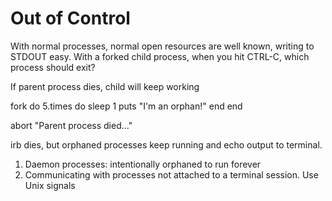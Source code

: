# Out of Control
With normal processes, normal open resources are well known, writing to STDOUT easy.
With a forked child process, when you hit CTRL-C, which process should exit?

If parent process dies, child will keep working

fork do
  5.times do
    sleep 1
    puts "I'm an orphan!"
  end
end

abort "Parent process died..."

irb dies, but orphaned processes keep running and echo output to terminal.

1. Daemon processes: intentionally orphaned to run forever
2. Communicating with processes not attached to a terminal session. Use Unix signals